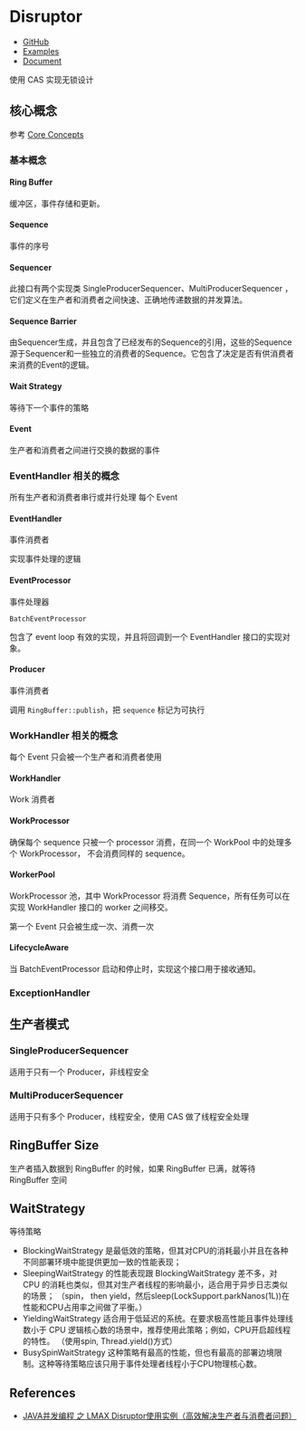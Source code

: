 # Disruptor

* [GitHub](https://github.com/LMAX-Exchange/disruptor)
* [Examples](https://github.com/LMAX-Exchange/disruptor/tree/master/src/test/java/com/lmax/disruptor/example)
* [Document](https://github.com/LMAX-Exchange/disruptor/wiki)

使用 CAS 实现无锁设计

## 核心概念

参考 [Core Concepts](https://github.com/LMAX-Exchange/disruptor/wiki/Introduction#core-concepts)

### 基本概念

#### Ring Buffer

缓冲区，事件存储和更新。

#### Sequence

事件的序号

#### Sequencer

此接口有两个实现类 SingleProducerSequencer、MultiProducerSequencer ，它们定义在生产者和消费者之间快速、正确地传递数据的并发算法。

#### Sequence Barrier

由Sequencer生成，并且包含了已经发布的Sequence的引用，这些的Sequence源于Sequencer和一些独立的消费者的Sequence。它包含了决定是否有供消费者来消费的Event的逻辑。

#### Wait Strategy

等待下一个事件的策略

#### Event

生产者和消费者之间进行交换的数据的事件

### EventHandler 相关的概念

所有生产者和消费者串行或并行处理 每个 Event

#### EventHandler

事件消费者

实现事件处理的逻辑

#### EventProcessor

事件处理器

`BatchEventProcessor`

包含了 event loop 有效的实现，并且将回调到一个 EventHandler 接口的实现对象。

#### Producer

事件消费者

调用 `RingBuffer::publish`，把 `sequence` 标记为可执行

### WorkHandler 相关的概念

每个 Event 只会被一个生产者和消费者使用

#### WorkHandler

Work 消费者

#### WorkProcessor

确保每个 sequence 只被一个 processor 消费，在同一个 WorkPool 中的处理多个 WorkProcessor， 不会消费同样的 sequence。

#### WorkerPool

WorkProcessor 池，其中 WorkProcessor 将消费 Sequence，所有任务可以在实现 WorkHandler 接口的 worker 之间移交。

第一个 Event 只会被生成一次、消费一次

#### LifecycleAware

当 BatchEventProcessor 启动和停止时，实现这个接口用于接收通知。

### ExceptionHandler

## 生产者模式

### SingleProducerSequencer

适用于只有一个 Producer，非线程安全

### MultiProducerSequencer

适用于只有多个 Producer，线程安全，使用 CAS 做了线程安全处理

## RingBuffer Size

生产者插入数据到 RingBuffer 的时候，如果 RingBuffer 已满，就等待 RingBuffer 空间

## WaitStrategy

等待策略

* BlockingWaitStrategy 是最低效的策略，但其对CPU的消耗最小并且在各种不同部署环境中能提供更加一致的性能表现；
* SleepingWaitStrategy 的性能表现跟 BlockingWaitStrategy 差不多，对 CPU 的消耗也类似，但其对生产者线程的影响最小，适合用于异步日志类似的场景；  （spin， then yield，然后sleep(LockSupport.parkNanos(1L))在性能和CPU占用率之间做了平衡。）
* YieldingWaitStrategy 适合用于低延迟的系统。在要求极高性能且事件处理线数小于 CPU 逻辑核心数的场景中，推荐使用此策略；例如，CPU开启超线程的特性。  （使用spin, Thread.yield()方式）
* BusySpinWaitStrategy 这种策略有最高的性能，但也有最高的部署边境限制。这种等待策略应该只用于事件处理者线程小于CPU物理核心数。

## References

* [JAVA并发编程 之 LMAX Disruptor使用实例（高效解决生产者与消费者问题）](https://blog.csdn.net/a78270528/article/details/79925404)
